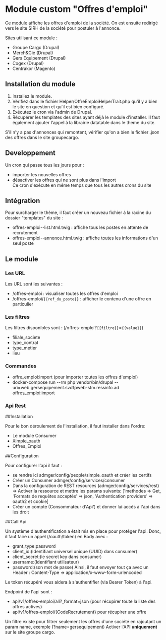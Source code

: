 # Module custom "Offres d'emploi"  
  
Ce module affiche les offres d'emploi de la société. On est ensuite redirigé vers le site SIRH de la 
société pour postuler à l'annonce.

Sites utilisant ce module :
- Groupe Cargo (Drupal)
- Merch&Cie (Drupal)
- Gers Equipement (Drupal)
- Cogex (Drupal)
- Centrakor (Magento)
  
## Installation du module

1. Installez le module.
2. Vérifiez dans le fichier Helper/OffreEmploiHelperTrait.php qu'il y a bien le site en question
et qu'il est bien configuré.
3. Exécutez le cron via l'admin de Drupal.
4. Récupérer les templates des sites ayant déjà le module d'installer.
Il faut également ajouter l'appel à la librairie datatable dans le theme du site.

S'il n'y a pas d'annonces qui remontent, vérifier qu'on a bien le fichier .json des offres dans le site
groupecargo.

## Developpement  
  
Un cron qui passe tous les jours pour :  
* importer les nouvelles offres  
* désactiver les offres qui ne sont plus dans l'import  
Ce cron s'exécute en même temps que tous les autres crons du site  
  
## Intégration  
  
Pour surcharger le thème, il faut créer un nouveau fichier à la racine du dossier "templates" du site :  
* offres-emploi--list.html.twig : affiche tous les postes en attente de recrutement  
* offres-emploi--annonce.html.twig : affiche toutes les informations d'un seul poste  
  
## Le module  
  
### Les URL  
  
Les URL sont les suivantes :  
* /offres-emploi : visualiser toutes les offres d'emploi  
* /offres-emploi/`{{ref_du_poste}}` : afficher le contenu d'une offre en particulier  
  
### Les filtres  
  
Les filtres disponibles sont : (/offres-emploi?`{{filtre}}`=`{{value}}`)  
* filiale_societe  
* type_contrat  
* type_metier  
* lieu  
  
### Commandes  
* offre_emploi:import (pour importer toutes les offres d'emploi)
* docker-compose run --rm php vendor/bin/drupal --uri=web.gersequipement.svd1pweb-stm.ressinfo.ad offres_emploi:import


### Api Rest

##Installation

Pour le bon déroulement de l'installation, il faut installer dans l'ordre:
 - Le module Consumer
 - Ximple_oauth
 - Offres_Emploi

##Configuration

Pour configurer l'api il faut :
 - se rendre ici admger/config/people/simple_oauth et créer les certifs
 - Créer un Consumer admger/config/services/consumer
 - Dans la configuration de REST resources (admger/config/services/rest) => Activer la ressource et mettre les params suivants: ['methodes => Get, 'Formats de requêtes acceptés' => json, 'Authentication providers' => oauth2 et cookie]
 - Créer un compte (Consommateur d'Api') et donner lui accés à l'api dans les droit

##Call Api

Un système d'authentification a était mis en place pour protéger l'api. Donc, il faut faire un appel (/oauth/token) en Body avec : 
 - grant_type:password
 - client_id:(Identifiant universel unique (UUID) dans consumer)
 - client_secret:(le secret key dans consumer)
 - username:(Identifiant utilisateur)
 - password:(son mot de passe)
Ainsi, il faut envoyer tout ça avec un Header : Content-Type => application/x-www-form-urlencoded

Le token récupéré vous aidera à s'authentifier (via Bearer Token) à l'api. 

Endpoint de l'api sont : 
 - api/v1/offres-emploi/all?_format=json (pour récupirer toute la liste des offres actives) 
 - api/v1/offres-emploi/{CodeRecrutement} pour récupirer une offre
 
 
Un filtre existe pour filtrer seulement les offres d'une société en rajoutant un param name, exemple (?name=gersequipement)
Activer l'API **uniquement** sur le site groupe cargo. 